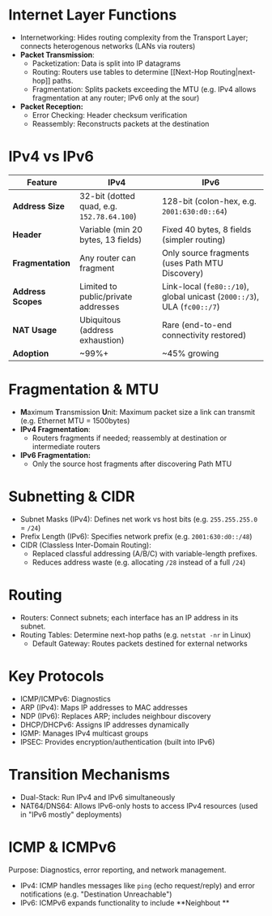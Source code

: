 
# Internet Layer Functions
- Internetworking: Hides routing complexity from the Transport Layer; connects heterogenous networks (LANs via routers)
- **Packet Transmission**:
	- Packetization: Data is split into IP datagrams
	- Routing: Routers use tables to determine [[Next-Hop Routing|next-hop]] paths.
	- Fragmentation: Splits packets exceeding the MTU (e.g. IPv4 allows fragmentation at any router; IPv6 only at the sour)
- **Packet Reception:**
	- Error Checking: Header checksum verification
	- Reassembly: Reconstructs packets at the destination

# IPv4 vs IPv6

| Feature            | IPv4                                       | IPv6                                                                    |
| ------------------ | ------------------------------------------ | ----------------------------------------------------------------------- |
| **Address Size**   | 32-bit (dotted quad, e.g. `152.78.64.100`) | 128-bit (colon-hex, e.g. `2001:630:d0::64`)                             |
| **Header**         | Variable (min 20 bytes, 13 fields)         | Fixed 40 bytes, 8 fields (simpler routing)                              |
| **Fragmentation**  | Any router can fragment                    | Only source fragments (uses Path MTU Discovery)                         |
| **Address Scopes** | Limited to public/private addresses        | Link-local (`fe80::/10`), global unicast (`2000::/3`), ULA (`fc00::/7`) |
| **NAT Usage**      | Ubiquitous (address exhaustion)            | Rare (end-to-end connectivity restored)                                 |
| **Adoption**       | ~99%+                                      | ~45% growing                                                            |
# Fragmentation & MTU
- **M**aximum **T**ransmission **U**nit: Maximum packet size a link can transmit (e.g. Ethernet MTU = 1500bytes)
- **IPv4 Fragmentation**:
	- Routers fragments if needed; reassembly at destination or intermediate routers
- **IPv6 Fragmentation:**
	- Only the source host fragments after discovering Path MTU

# Subnetting & CIDR
- Subnet Masks (IPv4): Defines net work vs host bits (e.g. `255.255.255.0` = `/24`)
- Prefix Length (IPv6): Specifies network prefix (e.g. `2001:630:d0::/48`)
- CIDR (Classless Inter-Domain Routing):
	- Replaced classful addressing (A/B/C) with variable-length prefixes.
	- Reduces address waste (e.g. allocating `/28` instead of a full `/24`)

# Routing
- Routers: Connect subnets; each interface has an IP address in its subnet.
- Routing Tables: Determine next-hop paths (e.g. `netstat -nr` in Linux)
	- Default Gateway: Routes packets destined for external networks

# Key Protocols
- ICMP/ICMPv6: Diagnostics
- ARP (IPv4): Maps IP addresses to MAC addresses
- NDP (IPv6): Replaces ARP; includes neighbour discovery
- DHCP/DHCPv6: Assigns IP addresses dynamically
- IGMP: Manages IPv4 multicast groups
- IPSEC: Provides encryption/authentication (built into IPv6)

# Transition Mechanisms
- Dual-Stack: Run IPv4 and IPv6 simultaneously
- NAT64/DNS64: Allows IPv6-only hosts to access IPv4 resources (used in "IPv6 mostly" deployments)  

# ICMP & ICMPv6
Purpose: Diagnostics, error reporting, and network management.
- IPv4: ICMP handles messages like `ping` (echo request/reply) and error notifications (e.g. "Destination Unreachable")
- IPv6: ICMPv6 expands functionality to include **Neighbout **